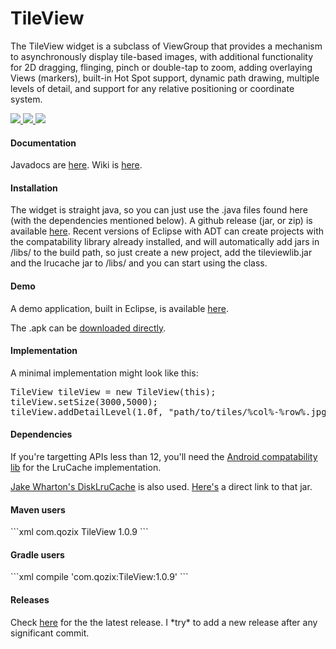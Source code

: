 <h1>TileView</h1>
<p>The TileView widget is a subclass of ViewGroup that provides a mechanism to asynchronously display tile-based images,
with additional functionality for 2D dragging, flinging, pinch or double-tap to zoom, adding overlaying Views (markers),
built-in Hot Spot support, dynamic path drawing, multiple levels of detail, and support for any relative positioning or 
coordinate system.</p>

<a target="_blank" href="http://www.youtube.com/watch?v=N9fzrZDqAZY">
  <img src="http://img.youtube.com/vi/N9fzrZDqAZY/1.jpg" />
</a>

<a target="_blank" href="http://www.youtube.com/watch?v=N9fzrZDqAZY">
  <img src="http://img.youtube.com/vi/N9fzrZDqAZY/2.jpg" />
</a>

<a target="_blank" href="http://www.youtube.com/watch?v=N9fzrZDqAZY">
  <img src="http://img.youtube.com/vi/N9fzrZDqAZY/3.jpg" />
</a>

<h4>Documentation</h4>
<p>Javadocs are <a href="http://moagrius.github.io/TileView/index.html?com/qozix/tileview/TileView.html" target="_blank">here</a>.
Wiki is <a href="https://github.com/moagrius/TileView/wiki">here</a>.</p>

<h4>Installation</h4>
<p>
  The widget is straight java, so you can just use the .java files found here (with the dependencies mentioned below).
  A github release (jar, or zip) is available <a target="_blank" href="https://github.com/moagrius/TileView/releases">here</a>.
  Recent versions of Eclipse with ADT can create projects with the compatability library already installed, and will automatically
  add jars in /libs/ to the build path, so just create a new project, add the tileviewlib.jar and the lrucache jar to /libs/ and
  you can start using the class.
</p>

<h4>Demo</h4>
<p>A demo application, built in Eclipse, is available <a target="_blank" href="https://github.com/moagrius/TileViewDemo">here</a>.
<p>The .apk can be <a href="http://moagrius.github.io/TileView/TileViewDemo.apk">downloaded directly</a>.

<h4>Implementation</h4>
<p>A minimal implementation might look like this:</p>
<pre>TileView tileView = new TileView(this);
tileView.setSize(3000,5000);
tileView.addDetailLevel(1.0f, "path/to/tiles/%col%-%row%.jpg");</pre>

<h4>Dependencies</h4>
<p>
  If you're targetting APIs less than 12, you'll need the 
  <a target="_blank" href="http://developer.android.com/tools/extras/support-library.html">Android compatability lib</a>
  for the LruCache implementation.
</p>
<p>
  <a target="_blank" href="https://github.com/JakeWharton/DiskLruCache">Jake Wharton's DiskLruCache</a> is also used.
  <a target="_blank" href="https://oss.sonatype.org/content/repositories/releases/com/jakewharton/disklrucache/1.3.1/disklrucache-1.3.1.jar">Here's</a> a direct link to that jar.
</p>

<h4>Maven users</h4>
```xml
<dependency>
	<groupId>com.qozix</groupId>
	<artifactId>TileView</artifactId>
	<version>1.0.9</version>
</dependency>
```

<h4>Gradle users</h4>
```xml
   compile 'com.qozix:TileView:1.0.9'
```

<h4>Releases</h4>
<p>Check <a target="_blank" href="https://github.com/moagrius/TileView/releases">here</a> for the the latest release.  I *try* to add a new release after any significant commit.</p>
